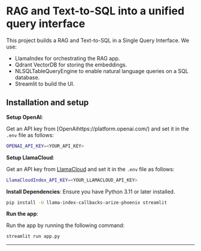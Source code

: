 # RAG and Text-to-SQL into a unified query interface

This project builds a RAG and Text-to-SQL in a Single Query Interface.
We use:
- LlamaIndex for orchestrating the RAG app.
- Qdrant VectorDB for storing the embeddings.
- NLSQLTableQueryEngine to enable natural language queries on a SQL database.
- Streamlit to build the UI.

## Installation and setup

**Setup OpenAI**:

Get an API key from [OpenAihttps://platform.openai.com/) and set it in the `.env` file as follows:

```bash
OPENAI_API_KEY=<YOUR_API_KEY> 
```

**Setup LlamaCloud**:

Get an API key from [LlamaCloud](https://cloud.llamaindex.ai/) and set it in the `.env` file as follows:

```bash
LlamaCloudIndex_API_KEY=<YOUR_LLAMACLOUD_API_KEY> 
```

**Install Dependencies**:
   Ensure you have Python 3.11 or later installed.
   ```bash
   pip install -U llama-index-callbacks-arize-phoenix streamlit 
   ```

**Run the app**:

   Run the app by running the following command:

   ```bash
   streamlit run app.py
   ```

---